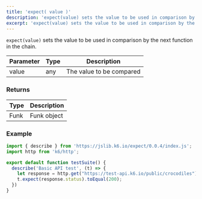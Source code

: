 ```yaml
---
title: 'expect( value )'
description: 'expect(value) sets the value to be used in comparison by the next function in the chain.'
excerpt: 'expect(value) sets the value to be used in comparison by the next function in the chain.'
---
```


`expect(value)` sets the value to be used in comparison by the next function in the chain.


| Parameter      | Type   | Description                                                                          |
| -------------- | ------ | ------------------------------------------------------------------------------------ |
| value          | any    | The value to be compared |


### Returns

| Type   | Description                     |
| ------ | ------------------------------- |
| Funk   | Funk object |

### Example

<CodeGroup labels={[]}>

```javascript
import { describe } from 'https://jslib.k6.io/expect/0.0.4/index.js';
import http from 'k6/http';

export default function testSuite() {
  describe('Basic API test', (t) => {
    let response = http.get("https://test-api.k6.io/public/crocodiles")
    t.expect(response.status).toEqual(200);
  })
}
```

</CodeGroup>
